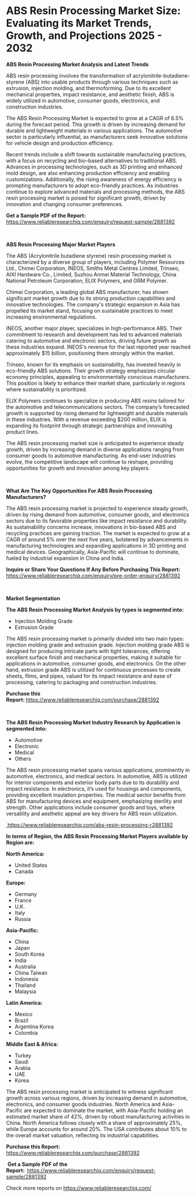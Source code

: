 <p><h1>ABS Resin Processing Market Size: Evaluating its Market Trends, Growth, and Projections 2025 - 2032</h1></p><p><strong>ABS Resin Processing Market Analysis and Latest Trends</strong></p>
<p><p>ABS resin processing involves the transformation of acrylonitrile-butadiene-styrene (ABS) into usable products through various techniques such as extrusion, injection molding, and thermoforming. Due to its excellent mechanical properties, impact resistance, and aesthetic finish, ABS is widely utilized in automotive, consumer goods, electronics, and construction industries.</p><p>The ABS Resin Processing Market is expected to grow at a CAGR of 6.5% during the forecast period. This growth is driven by increasing demand for durable and lightweight materials in various applications. The automotive sector is particularly influential, as manufacturers seek innovative solutions for vehicle design and production efficiency.</p><p>Recent trends include a shift towards sustainable manufacturing practices, with a focus on recycling and bio-based alternatives to traditional ABS. Advances in processing technologies, such as 3D printing and enhanced mold design, are also enhancing production efficiency and enabling customizations. Additionally, the rising awareness of energy efficiency is prompting manufacturers to adopt eco-friendly practices. As industries continue to explore advanced materials and processing methods, the ABS resin processing market is poised for significant growth, driven by innovation and changing consumer preferences.</p></p>
<p><strong>Get a Sample PDF of the Report:&nbsp;</strong> <a href="https://www.reliableresearchiq.com/enquiry/request-sample/2881392?utm_campaign=3171&utm_medium=2&utm_source=Github&utm_content=ia&utm_term=12032025&utm_id=abs-resin-processing">https://www.reliableresearchiq.com/enquiry/request-sample/2881392</a></p>
<p>&nbsp;</p>
<p><strong>ABS Resin Processing Major Market Players</strong></p>
<p><p>The ABS (Acrylonitrile butadiene styrene) resin processing market is characterized by a diverse group of players, including Polymer Resources Ltd., Chimei Corporation, INEOS, Smiths Metal Centres Limited, Trinseo, AIXI Hardware Co., Limited, Suzhou Anmei Material Technology, China National Petroleum Corporation, ELIX Polymers, and GRM Polymer.</p><p>Chimei Corporation, a leading global ABS manufacturer, has shown significant market growth due to its strong production capabilities and innovative technologies. The company's strategic expansion in Asia has propelled its market stand, focusing on sustainable practices to meet increasing environmental regulations.</p><p>INEOS, another major player, specializes in high-performance ABS. Their commitment to research and development has led to advanced materials catering to automotive and electronic sectors, driving future growth as these industries expand. INEOS's revenue for the last reported year reached approximately $15 billion, positioning them strongly within the market.</p><p>Trinseo, known for its emphasis on sustainability, has invested heavily in eco-friendly ABS solutions. Their growth strategy emphasizes circular economy principles, appealing to environmentally conscious manufacturers. This position is likely to enhance their market share, particularly in regions where sustainability is prioritized.</p><p>ELIX Polymers continues to specialize in producing ABS resins tailored for the automotive and telecommunications sectors. The company’s forecasted growth is supported by rising demand for lightweight and durable materials in these industries. With a revenue exceeding $200 million, ELIX is expanding its footprint through strategic partnerships and innovating product lines.</p><p>The ABS resin processing market size is anticipated to experience steady growth, driven by increasing demand in diverse applications ranging from consumer goods to automotive manufacturing. As end-user industries evolve, the competitive landscape will continue to reshape, providing opportunities for growth and innovation among key players.</p></p>
<p>&nbsp;</p>
<p><strong>What Are The Key Opportunities For ABS Resin Processing Manufacturers?</strong></p>
<p><p>The ABS resin processing market is projected to experience steady growth, driven by rising demand from automotive, consumer goods, and electronics sectors due to its favorable properties like impact resistance and durability. As sustainability concerns increase, innovations in bio-based ABS and recycling practices are gaining traction. The market is expected to grow at a CAGR of around 5% over the next five years, bolstered by advancements in manufacturing technologies and expanding applications in 3D printing and medical devices. Geographically, Asia-Pacific will continue to dominate, fueled by industrial expansion in China and India.</p></p>
<p><strong>Inquire or Share Your Questions If Any Before Purchasing This Report:</strong> <a href="https://www.reliableresearchiq.com/enquiry/pre-order-enquiry/2881392?utm_campaign=3171&utm_medium=2&utm_source=Github&utm_content=ia&utm_term=12032025&utm_id=abs-resin-processing">https://www.reliableresearchiq.com/enquiry/pre-order-enquiry/2881392</a></p>
<p>&nbsp;</p>
<p><strong>Market Segmentation</strong></p>
<p><strong>The ABS Resin Processing Market Analysis by types is segmented into:</strong></p>
<p><ul><li>Injection Molding Grade</li><li>Extrusion Grade</li></ul></p>
<p><p>The ABS resin processing market is primarily divided into two main types: injection molding grade and extrusion grade. Injection molding grade ABS is designed for producing intricate parts with tight tolerances, offering excellent surface finish and mechanical properties, making it suitable for applications in automotive, consumer goods, and electronics. On the other hand, extrusion grade ABS is utilized for continuous processes to create sheets, films, and pipes, valued for its impact resistance and ease of processing, catering to packaging and construction industries.</p></p>
<p><strong>Purchase this Report:&nbsp;</strong><a href="https://www.reliableresearchiq.com/purchase/2881392?utm_campaign=3171&utm_medium=2&utm_source=Github&utm_content=ia&utm_term=12032025&utm_id=abs-resin-processing">https://www.reliableresearchiq.com/purchase/2881392</a></p>
<p>&nbsp;</p>
<p><strong>The ABS Resin Processing Market Industry Research by Application is segmented into:</strong></p>
<p><ul><li>Automotive</li><li>Electronic</li><li>Medical</li><li>Others</li></ul></p>
<p><p>The ABS resin processing market spans various applications, prominently in automotive, electronics, and medical sectors. In automotive, ABS is utilized for interior components and exterior body parts due to its durability and impact resistance. In electronics, it’s used for housings and components, providing excellent insulation properties. The medical sector benefits from ABS for manufacturing devices and equipment, emphasizing sterility and strength. Other applications include consumer goods and toys, where versatility and aesthetic appeal are key drivers for ABS resin utilization.</p></p>
<p><a href="https://www.reliableresearchiq.com/abs-resin-processing-r2881392?utm_campaign=3171&utm_medium=2&utm_source=Github&utm_content=ia&utm_term=12032025&utm_id=abs-resin-processing">&nbsp;https://www.reliableresearchiq.com/abs-resin-processing-r2881392</a></p>
<p><strong>In terms of Region, the ABS Resin Processing Market Players available by Region are:</strong></p>
<p>
    <p> <strong> North America: </strong>
        <ul>
            <li>United States</li>
            <li>Canada</li>
        </ul>
        </p> 
    <p> <strong> Europe: </strong>
        <ul>
            <li>Germany</li>
            <li>France</li>
            <li>U.K.</li>
            <li>Italy</li>
            <li>Russia</li>
        </ul>
        </p> 
    <p> <strong> Asia-Pacific: </strong>
        <ul>
            <li>China</li>
            <li>Japan</li>
            <li>South Korea</li>
            <li>India</li>
            <li>Australia</li>
            <li>China Taiwan</li>
            <li>Indonesia</li>
            <li>Thailand</li>
            <li>Malaysia</li>
        </ul>
        </p> 
    <p> <strong> Latin America: </strong>
        <ul>
            <li>Mexico</li>
            <li>Brazil</li>
            <li>Argentina Korea</li>
            <li>Colombia</li>
        </ul>
        </p> 
    <p> <strong> Middle East & Africa: </strong>
        <ul>
            <li>Turkey</li>
            <li>Saudi</li>
            <li>Arabia</li>
            <li>UAE</li>
            <li>Korea</li>
        </ul>
    </p>
    </p>
<p><p>The ABS resin processing market is anticipated to witness significant growth across various regions, driven by increasing demand in automotive, electronics, and consumer goods industries. North America and Asia-Pacific are expected to dominate the market, with Asia-Pacific holding an estimated market share of 42%, driven by robust manufacturing activities in China. North America follows closely with a share of approximately 25%, while Europe accounts for around 20%. The USA contributes about 10% to the overall market valuation, reflecting its industrial capabilities.</p></p>
<p><strong>Purchase this Report: </strong><a href="https://www.reliableresearchiq.com/purchase/2881392?utm_campaign=3171&utm_medium=2&utm_source=Github&utm_content=ia&utm_term=12032025&utm_id=abs-resin-processing">https://www.reliableresearchiq.com/purchase/2881392</a></p>
<p>&nbsp;<strong>Get a Sample PDF of the Report:&nbsp;&nbsp;</strong><a href="https://www.reliableresearchiq.com/enquiry/request-sample/2881392?utm_campaign=3171&utm_medium=2&utm_source=Github&utm_content=ia&utm_term=12032025&utm_id=abs-resin-processing">https://www.reliableresearchiq.com/enquiry/request-sample/2881392</a></p>
<p><strong></strong></p>
<p>Check more reports on <a href="https://www.reliableresearchiq.com/?utm_campaign=3171&utm_medium=2&utm_source=Github&utm_content=ia&utm_term=12032025&utm_id=abs-resin-processing">https://www.reliableresearchiq.com/</a></p>